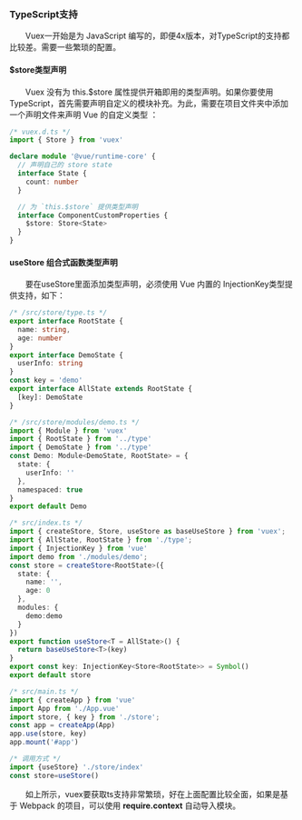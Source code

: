 ### TypeScript支持
&emsp;&emsp;Vuex一开始是为 JavaScript 编写的，即便4x版本，对TypeScript的支持都比较差。需要一些繁琐的配置。
#### $store类型声明
&emsp;&emsp;Vuex 没有为 this.$store 属性提供开箱即用的类型声明。如果你要使用 TypeScript，首先需要声明自定义的模块补充。为此，需要在项目文件夹中添加一个声明文件来声明 Vue 的自定义类型 ：
```ts
/* vuex.d.ts */
import { Store } from 'vuex'

declare module '@vue/runtime-core' {
  // 声明自己的 store state
  interface State {
    count: number
  }

  // 为 `this.$store` 提供类型声明
  interface ComponentCustomProperties {
    $store: Store<State>
  }
}
```
#### useStore 组合式函数类型声明
&emsp;&emsp;要在useStore里面添加类型声明，必须使用 Vue 内置的 InjectionKey类型提供支持，如下：
```ts
/* /src/store/type.ts */
export interface RootState {
  name: string,
  age: number
}
export interface DemoState {
  userInfo: string
}
const key = 'demo'
export interface AllState extends RootState {
  [key]: DemoState
}

/* /src/store/modules/demo.ts */
import { Module } from 'vuex'
import { RootState } from '../type'
import { DemoState } from '../type'
const Demo: Module<DemoState, RootState> = {
  state: {
    userInfo: ''
  },
  namespaced: true
}
export default Demo

/* src/index.ts */
import { createStore, Store, useStore as baseUseStore } from 'vuex';
import { AllState, RootState } from './type';
import { InjectionKey } from 'vue'
import demo from './modules/demo';
const store = createStore<RootState>({
  state: {
    name: '',
    age: 0
  },
  modules: {
    demo:demo
  }
})
export function useStore<T = AllState>() {
  return baseUseStore<T>(key)
}
export const key: InjectionKey<Store<RootState>> = Symbol()
export default store

/* src/main.ts */
import { createApp } from 'vue'
import App from './App.vue'
import store, { key } from './store';
const app = createApp(App)
app.use(store, key)
app.mount('#app')

/* 调用方式 */
import {useStore} './store/index'
const store=useStore()
```
&emsp;&emsp;如上所示，vuex要获取ts支持非常繁琐，好在上面配置比较全面，如果是基于 Webpack 的项目，可以使用 **require.context** 自动导入模块。